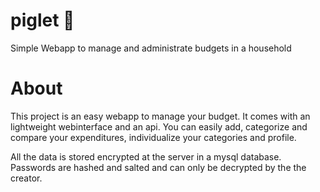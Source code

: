 # piglet :pig:

Simple Webapp to manage and administrate budgets in a household

# About

This project is an easy webapp to manage your budget. It comes with an lightweight webinterface and an api.
You can easily add, categorize and compare your expenditures, individualize your categories and profile. 


All the data is stored encrypted at the server in a mysql database. Passwords are hashed and salted and can only be decrypted by the the creator.
